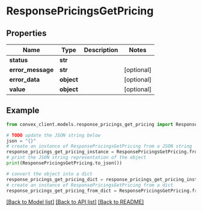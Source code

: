 # ResponsePricingsGetPricing


## Properties

Name | Type | Description | Notes
------------ | ------------- | ------------- | -------------
**status** | **str** |  | 
**error_message** | **str** |  | [optional] 
**error_data** | **object** |  | [optional] 
**value** | **object** |  | [optional] 

## Example

```python
from convex_client.models.response_pricings_get_pricing import ResponsePricingsGetPricing

# TODO update the JSON string below
json = "{}"
# create an instance of ResponsePricingsGetPricing from a JSON string
response_pricings_get_pricing_instance = ResponsePricingsGetPricing.from_json(json)
# print the JSON string representation of the object
print(ResponsePricingsGetPricing.to_json())

# convert the object into a dict
response_pricings_get_pricing_dict = response_pricings_get_pricing_instance.to_dict()
# create an instance of ResponsePricingsGetPricing from a dict
response_pricings_get_pricing_from_dict = ResponsePricingsGetPricing.from_dict(response_pricings_get_pricing_dict)
```
[[Back to Model list]](../README.md#documentation-for-models) [[Back to API list]](../README.md#documentation-for-api-endpoints) [[Back to README]](../README.md)


